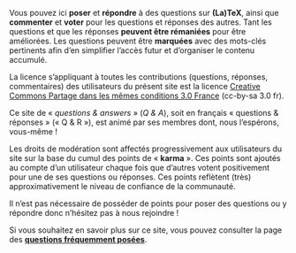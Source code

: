 Vous pouvez ici **poser** et **répondre** à des questions sur **(La)TeX**, ainsi
que **commenter** et **voter** pour les questions et réponses des autres. Tant
les questions et que les réponses **peuvent être rémaniées** pour être
améliorées. Les questions peuvent être **marquées** avec des mots-clés
pertinents afin d&rsquo;en simplifier l&rsquo;accès futur et d&rsquo;organiser le contenu
accumulé.

La licence s&rsquo;appliquant à toutes les contributions (questions, réponses,
commentaires) des utilisateurs du présent site est la licence [Creative Commons
Partage dans les mêmes conditions 3.0 France](https://creativecommons.org/licenses/by-sa/3.0/fr/) (cc-by-sa 3.0 fr).

Ce site de « *questions & answers* » (*Q & A*), soit en français « questions &
réponses » (« Q & R »), est animé par ses membres dont, nous l&rsquo;espérons,
vous-même !

Les droits de modération sont affectés progressivement aux utilisateurs du site
sur la base du cumul des points de « **karma** ». Ces points sont ajoutés au compte
d&rsquo;un utilisateur chaque fois que d&rsquo;autres votent positivement pour une de ses
questions ou réponses. Ces points reflètent (très) approximativement le niveau
de confiance de la communauté.

Il n&rsquo;est pas nécessaire de posséder de points pour poser des questions ou
y répondre donc n&rsquo;hésitez pas à nous rejoindre !

Si vous souhaitez en savoir plus sur ce site, vous pouvez consulter la page des
**[questions fréquemment posées](http://texnique.fr/osqa/faq/)**.
